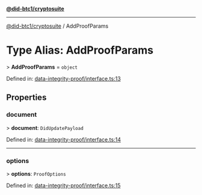[**@did-btc1/cryptosuite**](../README.md)

***

[@did-btc1/cryptosuite](../globals.md) / AddProofParams

# Type Alias: AddProofParams

&gt; **AddProofParams** = `object`

Defined in: [data-integrity-proof/interface.ts:13](https://github.com/dcdpr/did-btc1-js/blob/4ab6f9915d95beed9bc633644c9db1539395f512/packages/cryptosuite/src/data-integrity-proof/interface.ts#L13)

## Properties

### document

&gt; **document**: `DidUpdatePayload`

Defined in: [data-integrity-proof/interface.ts:14](https://github.com/dcdpr/did-btc1-js/blob/4ab6f9915d95beed9bc633644c9db1539395f512/packages/cryptosuite/src/data-integrity-proof/interface.ts#L14)

***

### options

&gt; **options**: `ProofOptions`

Defined in: [data-integrity-proof/interface.ts:15](https://github.com/dcdpr/did-btc1-js/blob/4ab6f9915d95beed9bc633644c9db1539395f512/packages/cryptosuite/src/data-integrity-proof/interface.ts#L15)
